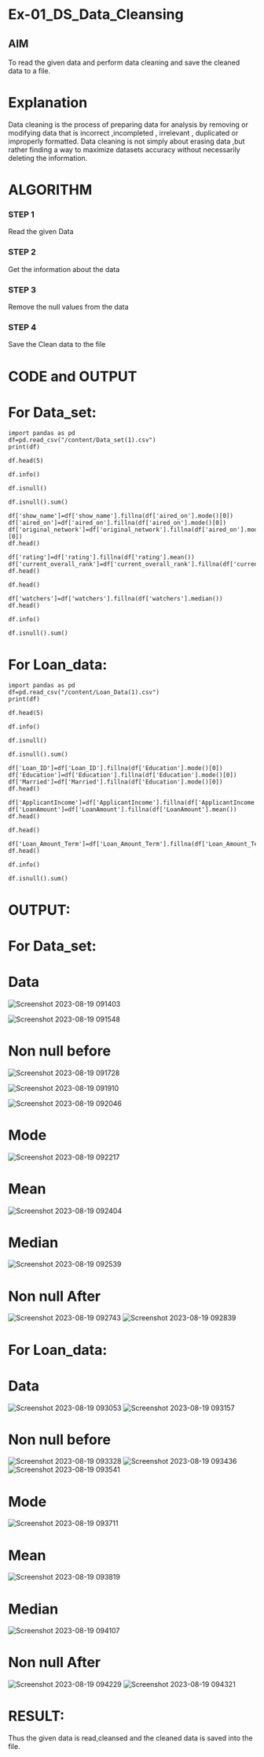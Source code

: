 # Ex-01_DS_Data_Cleansing


## AIM
To read the given data and perform data cleaning and save the cleaned data to a file. 

# Explanation
Data cleaning is the process of preparing data for analysis by removing or modifying data that is incorrect ,incompleted , irrelevant , duplicated or improperly formatted. 
Data cleaning is not simply about erasing data ,but rather finding a way to maximize datasets accuracy without necessarily deleting the information. 

# ALGORITHM
### STEP 1
Read the given Data
### STEP 2
Get the information about the data
### STEP 3
Remove the null values from the data
### STEP 4
Save the Clean data to the file

# CODE and OUTPUT
# For Data_set:
```
import pandas as pd
df=pd.read_csv("/content/Data_set(1).csv")
print(df)

df.head(5)

df.info()

df.isnull()

df.isnull().sum()

df['show_name']=df['show_name'].fillna(df['aired_on'].mode()[0])
df['aired_on']=df['aired_on'].fillna(df['aired_on'].mode()[0])
df['original_network']=df['original_network'].fillna(df['aired_on'].mode()[0])
df.head()

df['rating']=df['rating'].fillna(df['rating'].mean())
df['current_overall_rank']=df['current_overall_rank'].fillna(df['current_overall_rank'].mean())
df.head()

df.head()

df['watchers']=df['watchers'].fillna(df['watchers'].median())
df.head()

df.info()

df.isnull().sum()
```

# For Loan_data:
```
import pandas as pd
df=pd.read_csv("/content/Loan_Data(1).csv")
print(df)

df.head(5)

df.info()

df.isnull()

df.isnull().sum()

df['Loan_ID']=df['Loan_ID'].fillna(df['Education'].mode()[0])
df['Education']=df['Education'].fillna(df['Education'].mode()[0])
df['Married']=df['Married'].fillna(df['Education'].mode()[0])
df.head()

df['ApplicantIncome']=df['ApplicantIncome'].fillna(df['ApplicantIncome'].mean())
df['LoanAmount']=df['LoanAmount'].fillna(df['LoanAmount'].mean())
df.head()

df.head()

df['Loan_Amount_Term']=df['Loan_Amount_Term'].fillna(df['Loan_Amount_Term'].median())
df.head()

df.info()

df.isnull().sum()
```
# OUTPUT:
# For Data_set:
# Data
![Screenshot 2023-08-19 091403](https://github.com/vasundrasriravi/ODD2023-Datascience-Ex01/assets/119393983/86d1385c-b990-4354-acf8-b32b01bdf413)

![Screenshot 2023-08-19 091548](https://github.com/vasundrasriravi/ODD2023-Datascience-Ex01/assets/119393983/bcdaf428-9ab9-4b6c-84a0-f6dd0a4a68e2)

# Non null before
![Screenshot 2023-08-19 091728](https://github.com/vasundrasriravi/ODD2023-Datascience-Ex01/assets/119393983/f036454d-c4a3-4a74-9fbb-0638bb85ba2c)

![Screenshot 2023-08-19 091910](https://github.com/vasundrasriravi/ODD2023-Datascience-Ex01/assets/119393983/c958dc85-e26d-4619-b2d5-4752c0f5d1fa)

![Screenshot 2023-08-19 092046](https://github.com/vasundrasriravi/ODD2023-Datascience-Ex01/assets/119393983/b0d6bb9f-889e-410e-8db4-415b70c8d817)

# Mode
![Screenshot 2023-08-19 092217](https://github.com/vasundrasriravi/ODD2023-Datascience-Ex01/assets/119393983/8011a3d8-8949-44b9-b8e3-08280f972c10)

# Mean
![Screenshot 2023-08-19 092404](https://github.com/vasundrasriravi/ODD2023-Datascience-Ex01/assets/119393983/f2b2bd09-2965-4e39-908f-dbdad8686cd6)

# Median
![Screenshot 2023-08-19 092539](https://github.com/vasundrasriravi/ODD2023-Datascience-Ex01/assets/119393983/95b2764e-47d1-4fca-a834-b7e84a9318fd)

# Non null After
![Screenshot 2023-08-19 092743](https://github.com/vasundrasriravi/ODD2023-Datascience-Ex01/assets/119393983/897c0881-dcef-4adc-aa4a-6d23e9ddd23e)
![Screenshot 2023-08-19 092839](https://github.com/vasundrasriravi/ODD2023-Datascience-Ex01/assets/119393983/0917b064-2deb-4379-94cb-2f652ac3d36f)

# For Loan_data:
# Data
![Screenshot 2023-08-19 093053](https://github.com/vasundrasriravi/ODD2023-Datascience-Ex01/assets/119393983/159c5662-8c29-4489-af33-84097e77728f)
![Screenshot 2023-08-19 093157](https://github.com/vasundrasriravi/ODD2023-Datascience-Ex01/assets/119393983/29d78e75-f82b-4d53-a13f-25f46006ef9a)

# Non null before
![Screenshot 2023-08-19 093328](https://github.com/vasundrasriravi/ODD2023-Datascience-Ex01/assets/119393983/271f8009-d991-4772-acab-4c2779c83aeb)
![Screenshot 2023-08-19 093436](https://github.com/vasundrasriravi/ODD2023-Datascience-Ex01/assets/119393983/8b72df7a-4d41-4f19-85e0-8c825a9b24ad)
![Screenshot 2023-08-19 093541](https://github.com/vasundrasriravi/ODD2023-Datascience-Ex01/assets/119393983/0e06cf25-c217-4f40-945e-f27acd8300ad)

# Mode
![Screenshot 2023-08-19 093711](https://github.com/vasundrasriravi/ODD2023-Datascience-Ex01/assets/119393983/498724b6-f053-4e37-8811-8daef7d09e5a)

# Mean
![Screenshot 2023-08-19 093819](https://github.com/vasundrasriravi/ODD2023-Datascience-Ex01/assets/119393983/d48bd72a-3794-4c38-814a-24bd48ee0136)

# Median
![Screenshot 2023-08-19 094107](https://github.com/vasundrasriravi/ODD2023-Datascience-Ex01/assets/119393983/44760d52-dfcd-4f21-875d-a0f932645727)

# Non null After
![Screenshot 2023-08-19 094229](https://github.com/vasundrasriravi/ODD2023-Datascience-Ex01/assets/119393983/b85eb546-7a9c-4e71-8108-3fcbacea46cb)
![Screenshot 2023-08-19 094321](https://github.com/vasundrasriravi/ODD2023-Datascience-Ex01/assets/119393983/b9f5b69d-c82f-4f82-aaed-326496d51c8c)

# RESULT:
Thus the given data is read,cleansed and the cleaned data is saved into the file.
